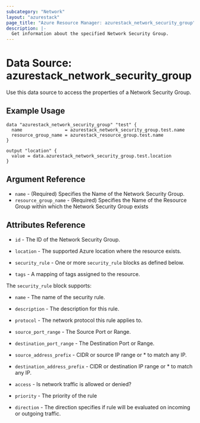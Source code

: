 ```yaml
---
subcategory: "Network"
layout: "azurestack"
page_title: "Azure Resource Manager: azurestack_network_security_group"
description: |-
  Get information about the specified Network Security Group.
---
```


# Data Source: azurestack_network_security_group

Use this data source to access the properties of a Network Security Group.

## Example Usage

```hcl
data "azurestack_network_security_group" "test" {
  name                = azurestack_network_security_group.test.name
  resource_group_name = azurestack_resource_group.test.name
}

output "location" {
  value = data.azurestack_network_security_group.test.location
}
```

## Argument Reference

* `name` - (Required) Specifies the Name of the Network Security Group.
* `resource_group_name` - (Required) Specifies the Name of the Resource Group within which the Network Security Group exists


## Attributes Reference

* `id` - The ID of the Network Security Group.

* `location` - The supported Azure location where the resource exists.

* `security_rule` - One or more `security_rule` blocks as defined below.

* `tags` - A mapping of tags assigned to the resource.


The `security_rule` block supports:

* `name` - The name of the security rule.

* `description` - The description for this rule.

* `protocol` - The network protocol this rule applies to.

* `source_port_range` - The Source Port or Range.

* `destination_port_range` - The Destination Port or Range.

* `source_address_prefix` - CIDR or source IP range or * to match any IP.

* `destination_address_prefix` - CIDR or destination IP range or * to match any IP.

* `access` - Is network traffic is allowed or denied?

* `priority` - The priority of the rule

* `direction` - The direction specifies if rule will be evaluated on incoming or outgoing traffic.

